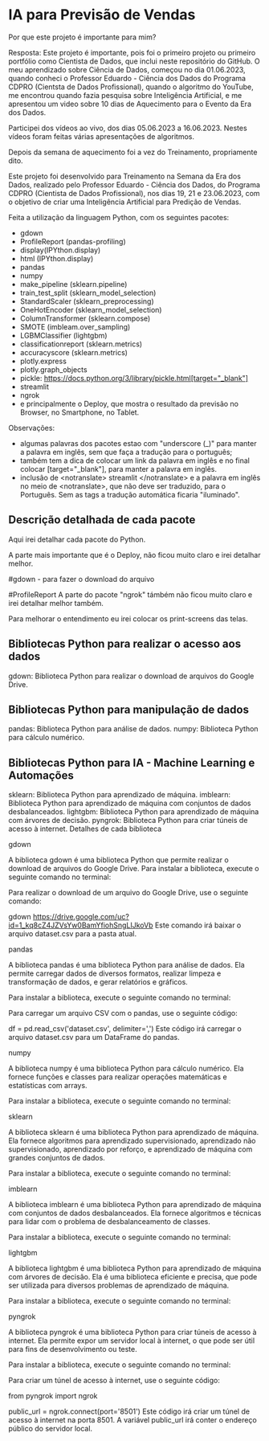 # IA para Previsão de Vendas

Por que este projeto é importante para mim?

Resposta: Este projeto é importante, pois foi o primeiro projeto ou primeiro portfólio como Cientista de Dados, que inclui neste repositório do GitHub.
O meu aprendizado sobre Ciência de Dados, começou no dia 01.06.2023, quando conheci o Professor Eduardo - Ciência dos Dados do Programa CDPRO (Cientsta de Dados Profissional), quando o algoritmo do YouTube, me encontrou quando fazia pesquisa sobre Inteligência Artificial, e me apresentou um video sobre 10 dias de Aquecimento para o Evento da Era dos Dados.

Participei dos vídeos ao vivo, dos dias 05.06.2023 a 16.06.2023. Nestes vídeos foram feitas várias apresentações de algoritmos. 

Depois da semana de aquecimento foi a vez do Treinamento, propriamente dito.

Este projeto foi desenvolvido para Treinamento na Semana da Era dos Dados, realizado pelo Professor Eduardo - Ciência dos Dados, do Programa CDPRO (Cientista de Dados Profissional), nos dias 19, 21 e 23.06.2023, com o objetivo de criar uma Inteligência Artificial para Predição de Vendas.

Feita a utilização da linguagem Python, com os seguintes pacotes:
- gdown
- ProfileReport (pandas-profiling)
- <notranslate>display</notranslate>(IPYthon.display)
- html (IPYthon.display)
- pandas
- <notranslate>numpy</notranslate>
- make_pipeline (sklearn.pipeline)
- train_test_split (sklearn_model_selection)
- StandardScaler (sklearn_preprocessing)
- <notranslate>OneHotEncoder</notranslate> (sklearn_model_selection)
- ColumnTransformer (sklearn.compose)
- SMOTE (imbleam.over_sampling)
- LGBM<notranslate>Classifier</notranslate> (lightgbm)
- <notranslate>classificationreport</notranslate> (sklearn.metrics)
- <notranslate>accuracyscore</notranslate> (sklearn.metrics)
- plotly.express
- plotly.graph_objects
- <notranslate>pickle</notranslate>: https://docs.python.org/3/library/pickle.html[target="_blank"]
- <notranslate>streamlit</notranslate>
- ngrok
- e principalmente o Deploy, que mostra o resultado da previsão no Browser, no Smartphone, no Tablet.


Observações: 
- algumas palavras dos pacotes estao com "underscore (_)" para manter a palavra em inglês, sem que faça a tradução para o português;
- também tem a dica de colocar um link da palavra em inglês e no final colocar [target="_blank"], para manter a palavra em inglês.
- inclusão de \<notranslate\> <notranlate> streamlit </notranslate> \<\/notranslate\> e a palavra em inglês no meio de \<notranslate\>, que não deve ser traduzido, para o Português. Sem as tags a tradução automática ficaria "iluminado".

## Descrição detalhada de cada pacote

Aqui irei detalhar cada pacote do Python.

A parte mais importante que é o Deploy, não ficou muito claro e irei detalhar melhor.

#gdown - para fazer o download do arquivo

#ProfileReport
A parte do pacote "ngrok" támbém não ficou muito claro e irei detalhar melhor também.

Para melhorar o entendimento eu irei colocar os print-screens das telas.


## Bibliotecas Python para realizar o acesso aos dados

  gdown: Biblioteca Python para realizar o download de arquivos do Google Drive.

## Bibliotecas Python para manipulação de dados

pandas: Biblioteca Python para análise de dados.
numpy: Biblioteca Python para cálculo numérico.

## Bibliotecas Python para IA - Machine Learning e Automações

sklearn: Biblioteca Python para aprendizado de máquina.
imblearn: Biblioteca Python para aprendizado de máquina com conjuntos de dados desbalanceados.
lightgbm: Biblioteca Python para aprendizado de máquina com árvores de decisão.
pyngrok: Biblioteca Python para criar túneis de acesso à internet.
Detalhes de cada biblioteca

gdown

A biblioteca gdown é uma biblioteca Python que permite realizar o download de arquivos do Google Drive. Para instalar a biblioteca, execute o seguinte comando no terminal:

Para realizar o download de um arquivo do Google Drive, use o seguinte comando:

gdown https://drive.google.com/uc?id=1_kq8cZ4JZVsYw0BamYfiohSngLIJkoVb
Este comando irá baixar o arquivo dataset.csv para a pasta atual.

pandas

A biblioteca pandas é uma biblioteca Python para análise de dados. Ela permite carregar dados de diversos formatos, realizar limpeza e transformação de dados, e gerar relatórios e gráficos.

Para instalar a biblioteca, execute o seguinte comando no terminal:

Para carregar um arquivo CSV com o pandas, use o seguinte código:

df = pd.read_csv('dataset.csv', delimiter=',')
Este código irá carregar o arquivo dataset.csv para um DataFrame do pandas.

numpy

A biblioteca numpy é uma biblioteca Python para cálculo numérico. Ela fornece funções e classes para realizar operações matemáticas e estatísticas com arrays.

Para instalar a biblioteca, execute o seguinte comando no terminal:

sklearn

A biblioteca sklearn é uma biblioteca Python para aprendizado de máquina. Ela fornece algoritmos para aprendizado supervisionado, aprendizado não supervisionado, aprendizado por reforço, e aprendizado de máquina com grandes conjuntos de dados.

Para instalar a biblioteca, execute o seguinte comando no terminal:

imblearn

A biblioteca imblearn é uma biblioteca Python para aprendizado de máquina com conjuntos de dados desbalanceados. Ela fornece algoritmos e técnicas para lidar com o problema de desbalanceamento de classes.

Para instalar a biblioteca, execute o seguinte comando no terminal:

lightgbm

A biblioteca lightgbm é uma biblioteca Python para aprendizado de máquina com árvores de decisão. Ela é uma biblioteca eficiente e precisa, que pode ser utilizada para diversos problemas de aprendizado de máquina.

Para instalar a biblioteca, execute o seguinte comando no terminal:

pyngrok

A biblioteca pyngrok é uma biblioteca Python para criar túneis de acesso à internet. Ela permite expor um servidor local à internet, o que pode ser útil para fins de desenvolvimento ou teste.

Para instalar a biblioteca, execute o seguinte comando no terminal:

Para criar um túnel de acesso à internet, use o seguinte código:

from pyngrok import ngrok

public_url = ngrok.connect(port='8501')
Este código irá criar um túnel de acesso à internet na porta 8501. A variável public_url irá conter o endereço público do servidor local.
  
